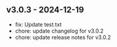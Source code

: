 ## v3.0.3 - 2024-12-19
* fix: Update test.txt
* chore: update changelog for v3.0.2
* chore: update release notes for v3.0.2
